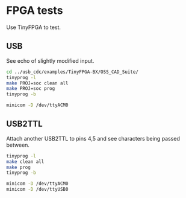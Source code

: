 # FPGA tests

Use TinyFPGA to test.

## USB

See echo of slightly modified input.

```sh
cd ../usb_cdc/examples/TinyFPGA-BX/OSS_CAD_Suite/
tinyprog -l
make PROJ=soc clean all
make PROJ=soc prog
tinyprog -b

minicom -D /dev/ttyACM0
```

## USB2TTL

Attach another USB2TTL to pins 4,5 and see characters being passed between.

```sh
tinyprog -l
make clean all
make prog
tinyprog -b

minicom -D /dev/ttyACM0
minicom -D /dev/ttyUSB0
```
